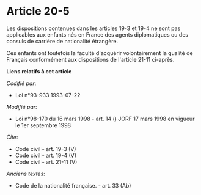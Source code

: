 # Article 20-5

Les dispositions contenues dans les articles 19-3 et 19-4 ne sont pas applicables aux enfants nés en France des agents
diplomatiques ou des consuls de carrière de nationalité étrangère. 

Ces enfants ont toutefois la faculté d'acquérir volontairement la qualité de Français conformément aux dispositions de
l'article 21-11 ci-après.

**Liens relatifs à cet article**

_Codifié par_:

  - Loi n°93-933 1993-07-22

_Modifié par_:

  - Loi n°98-170 du 16 mars 1998 - art. 14 () JORF 17 mars 1998 en vigueur le 1er septembre 1998

_Cite_:

  - Code civil - art. 19-3 (V)
  - Code civil - art. 19-4 (V)
  - Code civil - art. 21-11 (V)

_Anciens textes_:

  - Code de la nationalité française. - art. 33 (Ab)
